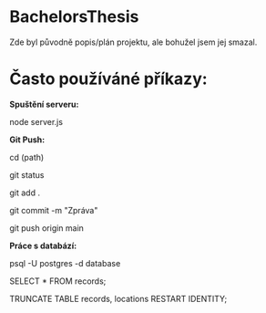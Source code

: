 # BachelorsThesis

Zde byl původně popis/plán projektu, ale bohužel jsem jej smazal.

<h1>Často používáné příkazy:</h1>

**Spuštění serveru:**

node server.js

**Git Push:**

cd (path)

git status

git add .

git commit -m "Zpráva"

git push origin main

**Práce s databází:**

psql -U postgres -d database

SELECT * FROM records;

TRUNCATE TABLE records, locations RESTART IDENTITY;
